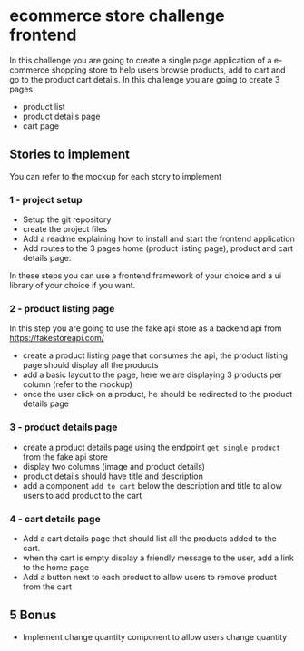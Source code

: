 # ecommerce store challenge frontend

In this challenge you are going to create a single page application of a e-commerce shopping store
to help users browse products, add to cart and go to the product cart details.
In this challenge you are going to create 3 pages
- product list
- product details page
- cart page

## Stories to implement

You can refer to the mockup for each story to implement

### 1 - project setup
- Setup the git repository
- create the project files
- Add a readme explaining how to install and start the frontend application
- Add routes to the 3 pages home (product listing page), product and cart details page.

In these steps you can use a frontend framework of your choice and a ui library of your choice if you want.

### 2 - product listing page
In this step you are going to use the fake api store as a backend api from https://fakestoreapi.com/ 

- create a product listing page that consumes the api, the product listing page should display all the products
- add a basic layout to the page, here we are displaying 3 products per column (refer to the mockup)
- once the user click on a product, he should be redirected to the product details page

### 3 - product details page
- create a product details page using the endpoint `get single product` from the fake api store
- display two columns (image and product details)
- product details should have title and description
- add a component `add to cart` below the description and title to allow users to add product to the cart

### 4 - cart details page
- Add a cart details page that should list all the products added to the cart.
- when the cart is empty display a friendly message to the user, add a link to the home page
- Add a button next to each product to allow users to remove product from the cart

## 5 Bonus

- Implement change quantity component to allow users change quantity
